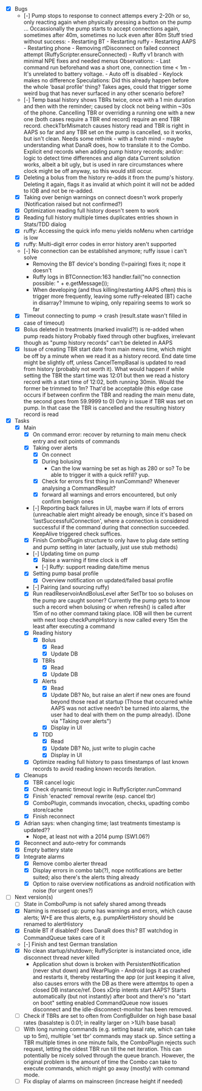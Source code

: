 - [x] Bugs
  - [-] Pump stops to response to connect attemps every 2-20h or so, only reacting
        again when physically pressing a button on the pump ...
        Occassionally the pump starts to accept connections again, sometimes
        after 40m, sometimes no luck even after 80m
        Stuff tried without success:
        - Restarting BT
        - Restarting ruffy
        - Restarting AAPS
        - Restarting phone
        - Removing rtDisconnect on failed connect attempt (RuffyScripter.ensureConnected)
        - Ruffy v1 branch with minimal NPE fixes and needed menus
        Observations:
        - Last command run beforehand was a short one, connection time < 1m
        - It's unrelated to battery voltage.
        - Auto off is disabled
        - Keylock makes no difference
        Speculations:
        Did this already happen before the whole 'basal profile' thing?
        Takes ages, could that trigger some weird bug that has never
        surfaced in any other scenario before?
  - [-] Temp basal history shows TBRs twice, once with a 1 min
        duration and then with the reminder; caused by clock not
        being within ~30s of the phone.
        Cancelling TBR or overriding a running one with a new one
        (both cases require a TBR end record) require an end TBR record.
        checkTbrMismatch causes history read and TBR is right in AAPS
        so far and any TBR set on the pump is cancelled, so it works,
        but isn't clean. Needs some rethink - with a fresh mind -
        maybe understanding what DanaR does, how to translate it to
        the Combo.
        Explicit end records when adding pump history records;
        and/or: logic to detect time differences and align data
        Current solution works, albeit a bit ugly, but is used in rare
        circumstances where clock might be off anyway, so this would
        still occur.
  - [x] Deleting a bolus from the history re-adds it from the pump's
        history. Deleting it again, flags it as invalid at which point
        it will not be added to IOB and not be re-added.
  - [x] Taking over benign warnings on connect doesn't work properly
        (Notification raised but not confirmed?)
  - [x] Optimization reading full history doesn't seem to work
  - [x] Reading full history multiple times duplicates entries shown in Stats/TDD dialog
  - [x] ruffy: Accessing the quick info menu yields noMenu when cartridge is low
  - [x] ruffy: Multi-digit error codes in error history aren't supported
  - [-] No connection can be established anymore; ruffy issue i can't solve
    - Removing the BT device's bonding (!=pairing) fixes it; nope it doesn't
    - Ruffy logs in BTConnection:163  handler.fail("no connection possible: " + e.getMessage());
    - When developing (and thus killing/restarting AAPS often) this is trigger more frequently, leaving
      some ruffy-releated (BT) cache in disarray? Immune to wiping, only repairing seems to work so far
  - [x] Timeout connecting to pump -> crash (result.state wasn't filled in case of timeout)
  - [x] Bolus deleted in treatments  (marked invalid?!) is re-added when pump reads history
        Probably fixed through other bugfixes, irrelevant though as "pump history records" can't
        be deleted in AAPS
  - [x] Issue of creating TBR start date from main menu time, which might be off by a minute
        when we read it as a history record. End date time might be slightly off, unless
         CancelTempBasal is updated to read from history (probably not worth it).
         What would happen if while setting the TBR the start time was 12:01 but then
         we read a history record with a start time of 12:02, both running 30min.
         Would the former be trimmed to 1m? That'd be acceptable (this edge case occurs
         if between confirm the TBR and reading the main menu date, the second goes
         from 59.9999 to 0)
        Only in issue if TBR was set on pump. In that case the TBR is cancelled and the
        resulting history record is read
- [x] Tasks
  - [x] Main
    - [x] On command error: recover by returning to main menu
          check entry and exit points of commands
    - [x] Taking over alerts
      - [x] On connect
      - [x] During bolusing
        - Can the low warning be set as high as 280 or so? To be able to trigger it with a quick refill? yup.
      - [x] Check for errors first thing in runCommand? Whenever analysing a CommandResult?
      - [x] forward all warnings and errors encountered, but only confirm benign ones
    - [-] Reporting back failures in UI, maybe warn if lots of errors (unreachable alert might
          already be enough, since it's based on 'lastSuccessfulConnection', where a connection is
          considered successful if the command during that connection succeeded.
          KeepAlive triggered check suffices.
    - [x] Finish ComboPlugin structure to only have to plug date setting and pump setting in later
          (actually, just use stub methods)
    - [-] Updating time on pump
      - [x] Raise a warning if time clock is off
      - [-] Ruffy: support reading date/time menus
    - [x] Setting pump basal profile
      - [x] Overview notification on updated/failed basal profile
    - [-] Pairing (and sourcing ruffy)
    - [x] Run readReservoirAndBolusLevel after SetTbr too so boluses on the pump are caught sooner?
          Currently the pump gets to know such a record when bolusing or when refresh() is called
          after 15m of no other command taking place. IOB will then be current with next loop
          checkPumpHistory is now called every 15m the least after executing a command
    - [x] Reading history
      - [x] Bolus
        - [x] Read
        - [x] Update DB
      - [x] TBRs
        - [x] Read
        - [x] Update DB
      - [x] Alerts
        - [x] Read
        - [x] Update DB? No, but raise an alert if new ones are found beyond those read at startup
              (Those that occurred while AAPS was not active needn't be turned into alarms,
               the user had to deal with them on the pump already). (Done via "Taking over alerts")
        - [x] Display in UI
      - [x] TDD
        - [x] Read
        - [x] Update DB? No, just write to plugin cache
        - [x] Display in UI
    - [x] Optimize reading full history to pass timestamps of last known records to avoid reading known records
          iteration.
  - [x] Cleanups
    - [x] TBR cancel logic
    - [x] Check dynamic timeout logic in RuffyScripter.runCommand
    - [x] Finish 'enacted' removal rewrite (esp. cancel tbr)
    - [x] ComboPlugin, commands invocation, checks, upadting combo store/cache
    - [x] Finish reconnect
  - [x] Adrian says: when changing time; last treatments timestamp is  updated??
    - Nope, at least not with a 2014 pump (SW1.06?)
  - [x] Reconnect and auto-retry for commands
  - [x] Empty battery state
  - [x] Integrate alarms
    - [x] Remove combo alerter thread
    - [x] Display errors in combo tab(?), nope notifications are better suited; also there's the alerts thing already
    - [x] Option to raise overview notifications as android notification with noise (for urgent ones?)
- [ ] Next version(s)
  - [ ] State in ComboPump is not safely shared among threads
  - [x] Naming is messed up: pump has warnings and errors, which cause alerts; W+E are thus alerts,
        e.g. pumpAlertHistory should be renamed to alertHistory
  - [x] Enable BT if disabled? does DanaR does this? BT watchdog in CommandQueue takes care of it
  - [-] Finish and test German translation
  - [x] No clean startup/shutdown; RuffyScripter is instanciated once, idle disconnect thread never killed
      - Application shut down is broken with PersistentNotification (never shut down) and WearPlugin -
        Android logs it as crashed and restarts it, thereby restarting the app (or just keeping it alive,
        also causes errors with the DB as there were attemtps to open a closed DB instance/ref.
        Does xDrip intents start AAPS? Starts automatically (but not instantly) after boot and there's no "start on boot" setting enabled
        CommandQueue now issues disconnect and the idle-disconnect-monitor has been removed.
  - [ ] Check if TBRs are set to often from ConfigBuilder on high base basal rates (basalstep is 0.01; in reality larger on >1U/h base basal)
  - [ ] With long running commands (e.g. setting basal rate, which can take up to 5m), multiple 'set tbr' commands
        may stack up. Since setting a TBR multiple times in one minute fails, the ComboPlugin rejects such
        request, letting the oldest TBR run till the net iteration. This can potentially be nicely solved
        through the queue branch. However, the original problem is the amount of time the Combo can
        take to execute commands, which might go away (mostly) with command mode.
  - [ ] Fix display of alarms on mainscreen (increase height if needed)

